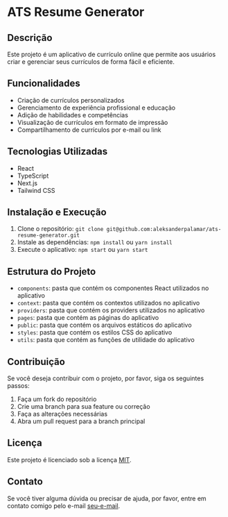 
# ATS Resume Generator

**Descrição**
--------

Este projeto é um aplicativo de currículo online que permite aos usuários criar e gerenciar seus currículos de forma fácil e eficiente.

**Funcionalidades**
----------------

*   Criação de currículos personalizados
*   Gerenciamento de experiência profissional e educação
*   Adição de habilidades e competências
*   Visualização de currículos em formato de impressão
*   Compartilhamento de currículos por e-mail ou link

**Tecnologias Utilizadas**
-------------------------

*   React
*   TypeScript
*   Next.js
*   Tailwind CSS

**Instalação e Execução**
-------------------------

1.  Clone o repositório: `git clone git@github.com:aleksanderpalamar/ats-resume-generator.git`
2.  Instale as dependências: `npm install` ou `yarn install`
3.  Execute o aplicativo: `npm start` ou `yarn start`

**Estrutura do Projeto**
-----------------------

*   `components`: pasta que contém os componentes React utilizados no aplicativo
*   `context`: pasta que contém os contextos utilizados no aplicativo
*   `providers`: pasta que contém os providers utilizados no aplicativo
*   `pages`: pasta que contém as páginas do aplicativo
*   `public`: pasta que contém os arquivos estáticos do aplicativo
*   `styles`: pasta que contém os estilos CSS do aplicativo
*   `utils`: pasta que contém as funções de utilidade do aplicativo

**Contribuição**
--------------

Se você deseja contribuir com o projeto, por favor, siga os seguintes passos:

1.  Faça um fork do repositório
2.  Crie uma branch para sua feature ou correção
3.  Faça as alterações necessárias
4.  Abra um pull request para a branch principal

**Licença**
-------

Este projeto é licenciado sob a licença [MIT](https://opensource.org/licenses/MIT).

**Contato**
---------

Se você tiver alguma dúvida ou precisar de ajuda, por favor, entre em contato comigo pelo e-mail [seu-e-mail](mailto:apalamar@live.com).